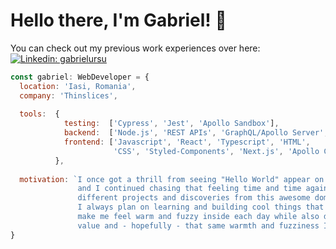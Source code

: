 # Hello there, I'm Gabriel! 👋 
You can check out my previous work experiences over here: [![Linkedin: gabrielursu](https://img.shields.io/badge/-gabrielursu-blue?style=flat-square&logo=Linkedin&logoColor=white&link=https://www.linkedin.com/in/gabriel-ursu/)](https://www.linkedin.com/in/gabriel-ursu/)

```javascript
const gabriel: WebDeveloper = {
  location: 'Iasi, Romania',
  company: 'Thinslices',
  
  tools:  {
            testing:  ['Cypress', 'Jest', 'Apollo Sandbox'],
            backend:  ['Node.js', 'REST APIs', 'GraphQL/Apollo Server', 'Neo4j/Cypher', 'MongoDB'],
            frontend: ['Javascript', 'React', 'Typescript', 'HTML', 
                       'CSS', 'Styled-Components', 'Next.js', 'Apollo Client'],
          },
          
  motivation: `I once got a thrill from seeing "Hello World" appear on my screen
               and I continued chasing that feeling time and time again through 
               different projects and discoveries from this awesome domain.
               I always plan on learning and building cool things that ultimately
               make me feel warm and fuzzy inside each day while also delivering
               value and - hopefully - that same warmth and fuzziness I feel.`
}
```
